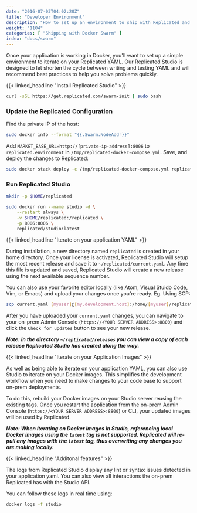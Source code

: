 ```yaml
---
date: "2016-07-03T04:02:20Z"
title: "Developer Environment"
description: "How to set up an environment to ship with Replicated and Docker Swarm"
weight: "1104"
categories: [ "Shipping with Docker Swarm" ]
index: "docs/swarm"
---
```


Once your application is working in Docker, you'll want to set up a simple environment to iterate on your Replicated YAML. Our Replicated Studio is designed to let shorten the cycle between writing and testing YAML and will recommend best practices to help you solve problems quickly.

{{< linked_headline "Install Replicated Studio" >}}

```bash
curl -sSL https://get.replicated.com/swarm-init | sudo bash
```

### Update the Replicated Configuration

Find the private IP of the host:

```bash
sudo docker info --format "{{.Swarm.NodeAddr}}"
```

Add `MARKET_BASE_URL=http://[private-ip-address]:8006` to `replicated.environment` in `/tmp/replicated-docker-compose.yml`. Save, and deploy the changes to Replicated:

```bash
sudo docker stack deploy -c /tmp/replicated-docker-compose.yml replicated
```

### Run Replicated Studio

```bash
mkdir -p $HOME/replicated

sudo docker run --name studio -d \
    --restart always \
    -v $HOME/replicated:/replicated \
    -p 8006:8006 \
    replicated/studio:latest
```


{{< linked_headline "Iterate on your application YAML" >}}

During installation, a new directory named `replicated` is created in your home directory. Once your license is activated, Replicated Studio will setup the most recent release and save it to `~/replicated/current.yaml`. Any time this file is updated and saved, Replicated Studio will create a new release using the next available sequence number.

You can also use your favorite editor locally (like Atom, Visual Stuido Code, Vim, or Emacs) and upload your changes once you're ready. Eg. Using SCP:

```bash
scp current.yaml [myuser]@[my.development.host]:/home/[myuser]/replicated
```

After you have uploaded your `current.yaml` changes, you can navigate to your on-prem Admin Console (`https://<YOUR SERVER ADDRESS>:8800`) and click the `Check for updates` button to see your new release.

**_Note: In the directory `~/replicated/releases` you can view a copy of each release Replicated Studio has created along the way._**

{{< linked_headline "Iterate on your Application Images" >}}

As well as being able to iterate on your application YAML, you can also use Studio to iterate on your Docker images. This simplifies the development workflow when you need to make changes to your code base to support on-prem deployments.

To do this, rebuild your Docker images on your Studio server reusing the existing tags. Once you restart the application from the on-prem Admin Console (`https://<YOUR SERVER ADDRESS>:8800`) or CLI, your updated images will be used by Replicated.

**_Note: When iterating on Docker images in Studio, referencing local Docker images using the `latest` tag is not supported. Replicated will re-pull any images with the `latest` tag, thus overwriting any changes you are making locally._**

{{< linked_headline "Additonal features" >}}

The logs from Replicated Studio display any lint or syntax issues detected in your application yaml. You can also view all interactions the on-prem Replicated has with the Studio API.

You can follow these logs in real time using:

```bash
docker logs -f studio
```

